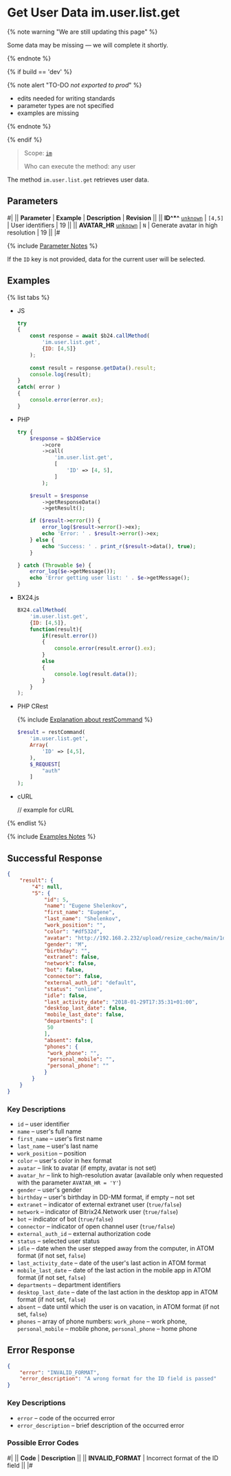 # Get User Data im.user.list.get

{% note warning "We are still updating this page" %}

Some data may be missing — we will complete it shortly.

{% endnote %}

{% if build == 'dev' %}

{% note alert "TO-DO _not exported to prod_" %}

- edits needed for writing standards
- parameter types are not specified
- examples are missing

{% endnote %}

{% endif %}

> Scope: [`im`](../../scopes/permissions.md)
>
> Who can execute the method: any user

The method `im.user.list.get` retrieves user data.

## Parameters

#|
|| **Parameter** | **Example** | **Description** | **Revision** ||
|| **ID^*^**
[`unknown`](../../data-types.md) | `[4,5]` | User identifiers | 19 ||
|| **AVATAR_HR**
[`unknown`](../../data-types.md) | `N` | Generate avatar in high resolution | 19 ||
|#

{% include [Parameter Notes](../../../_includes/required.md) %}

If the `ID` key is not provided, data for the current user will be selected.

## Examples

{% list tabs %}

- JS

    ```js
    try
    {
    	const response = await $b24.callMethod(
    		'im.user.list.get',
    		{ID: [4,5]}
    	);
    	
    	const result = response.getData().result;
    	console.log(result);
    }
    catch( error )
    {
    	console.error(error.ex);
    }
    ```

- PHP

    ```php
    try {
        $response = $b24Service
            ->core
            ->call(
                'im.user.list.get',
                [
                    'ID' => [4, 5],
                ]
            );
    
        $result = $response
            ->getResponseData()
            ->getResult();
    
        if ($result->error()) {
            error_log($result->error()->ex);
            echo 'Error: ' . $result->error()->ex;
        } else {
            echo 'Success: ' . print_r($result->data(), true);
        }
    
    } catch (Throwable $e) {
        error_log($e->getMessage());
        echo 'Error getting user list: ' . $e->getMessage();
    }
    ```

- BX24.js

    ```javascript
    BX24.callMethod(
        'im.user.list.get',
        {ID: [4,5]},
        function(result){
            if(result.error())
            {
                console.error(result.error().ex);
            }
            else
            {
                console.log(result.data());
            }
        }
    );
    ```

- PHP CRest

    {% include [Explanation about restCommand](../_includes/rest-command.md) %}

    ```php
    $result = restCommand(
        'im.user.list.get',
        Array(
            'ID' => [4,5],
        ),
        $_REQUEST[
            "auth"
        ]
    );
    ```

- cURL

    // example for cURL

{% endlist %}

{% include [Examples Notes](../../../_includes/examples.md) %}

## Successful Response

```json
{
    "result": {
        "4": null,
        "5": {
            "id": 5,
            "name": "Eugene Shelenkov",
            "first_name": "Eugene",
            "last_name": "Shelenkov",
            "work_position": "",
            "color": "#df532d",
            "avatar": "http://192.168.2.232/upload/resize_cache/main/1d3/100_100_2/shelenkov.png",
            "gender": "M",
            "birthday": "",
            "extranet": false,
            "network": false,
            "bot": false,
            "connector": false,
            "external_auth_id": "default",
            "status": "online",
            "idle": false,
            "last_activity_date": "2018-01-29T17:35:31+01:00",
            "desktop_last_date": false,
            "mobile_last_date": false,
            "departments": [
             50
            ],
            "absent": false,
            "phones": {
             "work_phone": "",
             "personal_mobile": "",
             "personal_phone": ""
            }
        }
    }
}
```

### Key Descriptions

- `id` – user identifier
- `name` – user's full name
- `first_name` – user's first name
- `last_name` – user's last name
- `work_position` – position
- `color` – user's color in hex format
- `avatar` – link to avatar (if empty, avatar is not set)
- `avatar_hr` – link to high-resolution avatar (available only when requested with the parameter `AVATAR_HR = 'Y'`)
- `gender` – user's gender
- `birthday` – user's birthday in DD-MM format, if empty – not set
- `extranet` – indicator of external extranet user (`true/false`)
- `network` – indicator of Bitrix24.Network user (`true/false`)
- `bot` – indicator of bot (`true/false`)
- `connector` – indicator of open channel user (`true/false`)
- `external_auth_id` – external authorization code
- `status` – selected user status
- `idle` – date when the user stepped away from the computer, in ATOM format (if not set, `false`)
- `last_activity_date` – date of the user's last action in ATOM format
- `mobile_last_date` – date of the last action in the mobile app in ATOM format (if not set, `false`)
- `departments` – department identifiers
- `desktop_last_date` – date of the last action in the desktop app in ATOM format (if not set, `false`)
- `absent` – date until which the user is on vacation, in ATOM format (if not set, `false`)
- `phones` – array of phone numbers: `work_phone` – work phone, `personal_mobile` – mobile phone, `personal_phone` – home phone

## Error Response

```json
{
    "error": "INVALID_FORMAT",
    "error_description": "A wrong format for the ID field is passed"
}
```

### Key Descriptions

- `error` – code of the occurred error
- `error_description` – brief description of the occurred error

### Possible Error Codes

#|
|| **Code** | **Description** ||
|| **INVALID_FORMAT** | Incorrect format of the ID field ||
|#